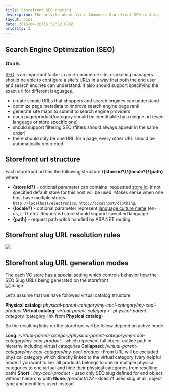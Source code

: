 ```yaml
---
title: Storefront SEO routing
description: The article about Virto Commerce Storefront SEO routing
layout: docs
date: 2016-04-28T15:32:52.673Z
priority: 3
---
```

## Search Engine Optimization (SEO)

### Goals

<a class="crosslink" href="https://virtocommerce.com/ecommerce-marketing" target="_blank">SEO</a> is an important factor in an e-commerce site, marketing managers should be able to configure a site's URLs in a way that both the end user and search engines can understand. It also should support specifying the exact url for different languages.

* create simple URLs that shoppers and search engines can understand
* optimize page metadata to improve search engine page rank
* generate site maps to submit to search engine providers
* each page/product/category should be identifiable by a unique url (even language or store specific one)
* should support filtering SEO (filters should always appear in the same order)
* there should only be one URL for a page, every other URL should be automatically redirected

## Storefront url structure

Each storefront url has the following structure **/{store id?}/{locale?}/{path}** where:
* **{store id?}** - optional parameter can contains  requested <a class="crosslink" href="https://virtocommerce.com/multi-tenant" target="_blank">store id</a>, if not specified default store for this host will be used. Makes sense when one host have multiple stores. `http://localhost/electronics`, `http://localhost/clothing`.
* **{locale?}** - optional parameter represent <a href="https://msdn.microsoft.com/en-us/library/ee825488(v=cs.20).aspx" rel="nofollow">language culture name</a> (en-us, it-IT etc). Requested store should support specified language.
* **{path}** - request path witch handled by ASP.NET routing.

## Storefront slug URL resolution rules

![](../../../assets/images/docs/image2016-4-21_14-23-4.png)

## Storefront slug URL generation modes

The each VC store has a special setting which controls behavior how the SEO Slug URLs being generated on the storefront  
![image](https://user-images.githubusercontent.com/7566324/46813276-b4ebfe00-cd76-11e8-9eea-a8d0bb15c640.png)

Let's assume that we have followed virtual catalog structure

**Physical catalog**: _physical-parent-category/my-cool-category/my-cool-product_ 
**Virtual catalog**:  _virtual-parent-category <- physical-parent-category_ (category link from **Physical catalog**)

So the resulting links on the storefront will be follow depend on active  mode

**Long**: _/virtual-parent-category/physical-parent-category/my-cool-category/my-cool-product_ - which represent full object outline path in hierarhy including virtual categories
**Collapsed**: _/virtual-parent-category/my-cool-category/my-cool-product_ -From URL will be excluded physical category which directly linked to the virtual category (very helpful mode if you want to link all products belongs to one or multiple  physical categories to one virtual  and hide their physical categories from resulting path)
**Short** : _/my-cool-product_ - used only  SEO slug  defined for end object without hierarchy path
**None**: _/product/123_ - doesn't used slug at all, object type and identifiers used instead

